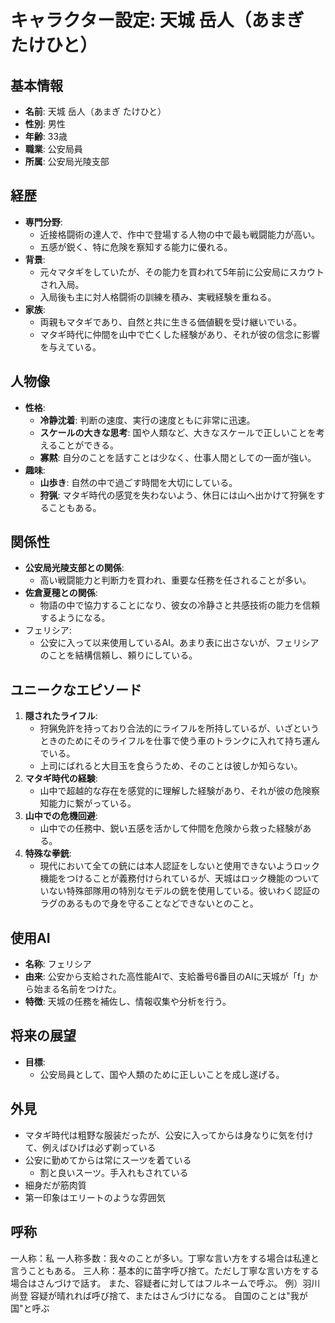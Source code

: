 # キャラクター設定: 天城 岳人（あまぎ たけひと）

## 基本情報
- **名前**: 天城 岳人（あまぎ たけひと）
- **性別**: 男性
- **年齢**: 33歳
- **職業**: 公安局員
- **所属**: 公安局光陵支部

## 経歴
- **専門分野**:
  - 近接格闘術の達人で、作中で登場する人物の中で最も戦闘能力が高い。
  - 五感が鋭く、特に危険を察知する能力に優れる。
- **背景**:
  - 元々マタギをしていたが、その能力を買われて5年前に公安局にスカウトされ入局。
  - 入局後も主に対人格闘術の訓練を積み、実戦経験を重ねる。
- **家族**:
  - 両親もマタギであり、自然と共に生きる価値観を受け継いでいる。
  - マタギ時代に仲間を山中で亡くした経験があり、それが彼の信念に影響を与えている。

## 人物像
- **性格**:
  - **冷静沈着**: 判断の速度、実行の速度ともに非常に迅速。
  - **スケールの大きな思考**: 国や人類など、大きなスケールで正しいことを考えることができる。
  - **寡黙**: 自分のことを話すことは少なく、仕事人間としての一面が強い。
- **趣味**:
  - **山歩き**: 自然の中で過ごす時間を大切にしている。
  - **狩猟**: マタギ時代の感覚を失わないよう、休日には山へ出かけて狩猟をすることもある。

## 関係性
- **公安局光陵支部との関係**:
  - 高い戦闘能力と判断力を買われ、重要な任務を任されることが多い。
- **佐倉夏穂との関係**:
  - 物語の中で協力することになり、彼女の冷静さと共感技術の能力を信頼するようになる。
- フェリシア:
  - 公安に入って以来使用しているAI。あまり表に出さないが、フェリシアのことを結構信頼し、頼りにしている。

## ユニークなエピソード
1. **隠されたライフル**:
   - 狩猟免許を持っており合法的にライフルを所持しているが、いざというときのためにそのライフルを仕事で使う車のトランクに入れて持ち運んでいる。
   - 上司にばれると大目玉を食らうため、そのことは彼しか知らない。
2. **マタギ時代の経験**:
   - 山中で超越的な存在を感覚的に理解した経験があり、それが彼の危険察知能力に繋がっている。
3. **山中での危機回避**:
   - 山中での任務中、鋭い五感を活かして仲間を危険から救った経験がある。
4. **特殊な拳銃**:
   - 現代において全ての銃には本人認証をしないと使用できないようロック機能をつけることが義務付けられているが、天城はロック機能のついていない特殊部隊用の特別なモデルの銃を使用している。彼いわく認証のラグのあるもので身を守ることなどできないとのこと。

## 使用AI
- **名称**: フェリシア
- **由来**: 公安から支給された高性能AIで、支給番号6番目のAIに天城が「f」から始まる名前をつけた。
- **特徴**: 天城の任務を補佐し、情報収集や分析を行う。

## 将来の展望
- **目標**:
  - 公安局員として、国や人類のために正しいことを成し遂げる。

## 外見
- マタギ時代は粗野な服装だったが、公安に入ってからは身なりに気を付けて、例えばひげは必ず剃っている
- 公安に勤めてからは常にスーツを着ている
  - 割と良いスーツ。手入れもされている
- 細身だが筋肉質
- 第一印象はエリートのような雰囲気



## 呼称
一人称：私
一人称多数：我々のことが多い。丁寧な言い方をする場合は私達と言うこともある。
三人称：基本的に苗字呼び捨て。ただし丁寧な言い方をする場合はさんづけで話す。
また、容疑者に対してはフルネームで呼ぶ。
例）羽川尚登
容疑が晴れれば呼び捨て、またはさんづけになる。
自国のことは"我が国"と呼ぶ